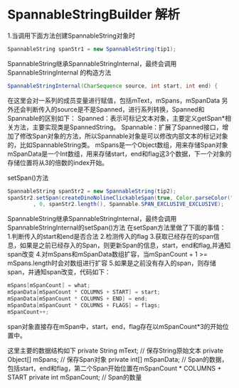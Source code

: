 # SpannableStringBuilder 解析
1.当调用下面方法创建SpannableString对象时
```Java
SpannableString spanStr1 = new SpannableString(tip1);
```
SpannableString继承SpannableStringInternal，最终会调用SpannableStringInternal
的构造方法
```Java
SpannableStringInternal(CharSequence source, int start, int end) {
```
在这里会对一系列的成员变量进行赋值，包括mText，mSpans，mSpanData
另外还会判断传入的source是不是Spanned，进行系列转换，Spanned和Spannable的区别如下：
Spanned：表示可标记文本对象，主要定义getSpan*相关方法，主要实现类是SpannedString。
Spannable：扩展了Spanned接口，增加了修改Span对象的方法，所以Spannable对象是可以修改内部文本的标记对象的，比如SpannableString类。
mSpans是一个Object数组，用来存储Span对象
mSpanData是一个Int数组，用来存储start，end和flag这3个数据，下一个对象的存储位置将从3的倍数的index开始。

setSpan()方法
```Java
SpannableString spanStr2 = new SpannableString(tip2);
spanStr2.setSpan(createDinoNolineClickableSpan(true, Color.parseColor("#FF2A7A"), this)
        , 0, spanStr2.length(), Spannable.SPAN_EXCLUSIVE_EXCLUSIVE);
```
SpannableString继承SpannableStringInternal，最终会调用SpannableStringInternal的setSpan()方法
在setSpan方法里做了下面的事情：
1.判断传入的start和end是否合法
2.检测传入的flag
3.获取已经存在的span信息，如果是之前已经存入的Span，则更新Span的信息，start，end和flag,并通知span改变
4.对mSpans和mSpanData数组扩容，当mSpanCount + 1 >= mSpans.length时会对数组进行扩容
5.如果是之前没有存入的span，则存储span，并通知span改变，代码如下：
```Java
mSpans[mSpanCount] = what;
mSpanData[mSpanCount * COLUMNS + START] = start;
mSpanData[mSpanCount * COLUMNS + END] = end;
mSpanData[mSpanCount * COLUMNS + FLAGS] = flags;
mSpanCount++;
```
span对象直接存在mSpan中，start，end，flag存在以mSpanCount*3的开始位置中。

这里主要的数据结构如下
    private String mText; // 保存String原始文本
    private Object[] mSpans; // 保存Span对象
    private int[] mSpanData; // Span的数据，包括start，end和flag，第二个Span开始位置在mSpanCount * COLUMNS + START
    private int mSpanCount; // Span的数量
































